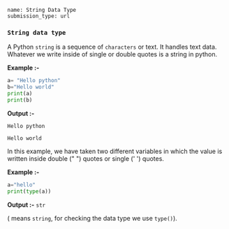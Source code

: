 ```ngMeta
name: String Data Type
submission_type: url
```

### `String data type`
 
A Python `string` is a sequence of `characters` or text. It handles text data. Whatever we write inside of single or double quotes is a string in python.

**Example :-**

```python
a= "Hello python"
b="Hello world"
print(a)
print(b)
```
**Output :-**

`Hello python`

`Hello world`

In this example, we have taken two different variables in which the value is written inside double (" ") quotes or single (' ') quotes.

**Example :-**
```python
a="hello"
print(type(a))
```
**Output :-**
`str`


( means `string`, for checking the data type we use `type()`).
